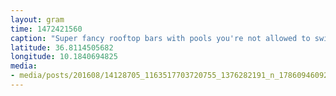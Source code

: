 ```yaml
---
layout: gram
time: 1472421560
caption: "Super fancy rooftop bars with pools you're not allowed to swim in are definitely not my scene, but somehow we managed to have fun. 😜"
latitude: 36.8114505682
longitude: 10.1840694825
media:
- media/posts/201608/14128705_1163517703720755_1376282191_n_17860946092034483.jpg
---
```

